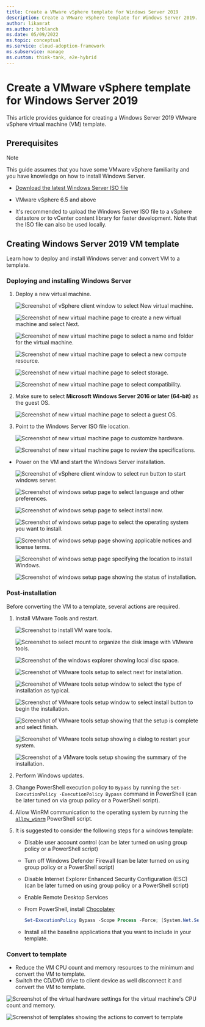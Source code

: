 ```yaml
---
title: Create a VMware vSphere template for Windows Server 2019
description: Create a VMware vSphere template for Windows Server 2019.
author: likamrat
ms.author: brblanch
ms.date: 05/09/2022
ms.topic: conceptual
ms.service: cloud-adoption-framework
ms.subservice: manage
ms.custom: think-tank, e2e-hybrid
---
```


# Create a VMware vSphere template for Windows Server 2019

This article provides guidance for creating a Windows Server 2019 VMware vSphere virtual machine (VM) template.

## Prerequisites

> [!NOTE]
> This guide assumes that you have some VMware vSphere familiarity and you have knowledge on how to install Windows Server.

- [Download the latest Windows Server ISO file](https://www.microsoft.com/windows-server/trial)

- VMware vSphere 6.5 and above

- It's recommended to upload the Windows Server ISO file to a vSphere datastore or to vCenter content library for faster development. Note that the ISO file can also be used locally.

## Creating Windows Server 2019 VM template

Learn how to deploy and install Windows server and convert VM to a template.

### Deploying and installing Windows Server

1. Deploy a new virtual machine.

    ![Screenshot of vSphere client window to select New virtual machine.](./media/vmware-template/windows-template-new-vm-1.png)

    ![Screenshot of new virtual machine page to create a new virtual machine and select Next.](./media/vmware-template/windows-template-new-vm-2.png)

    ![Screenshot of new virtual machine page to select a name and folder for the virtual machine.](./media/vmware-template/windows-template-new-vm-3.png)

    ![Screenshot of new virtual machine page to select a new compute resource.](./media/vmware-template/windows-template-new-vm-4.png)

    ![Screenshot of new virtual machine page to select storage.](./media/vmware-template/windows-template-new-vm-5.png)

    ![Screenshot of new virtual machine page to select compatibility.](./media/vmware-template/windows-template-new-vm-6.png)

2. Make sure to select **Microsoft Windows Server 2016 or later (64-bit)** as the guest OS.

    ![Screenshot of new virtual machine page to select a guest OS.](./media/vmware-template/windows-template-guest-os.png)

3. Point to the Windows Server ISO file location.

    ![Screenshot of new virtual machine page to customize hardware.](./media/vmware-template/windows-template-new-vm-7.png)

    ![Screenshot of new virtual machine page to review the specifications.](./media/vmware-template/windows-template-new-vm-8.png)

- Power on the VM and start the Windows Server installation.

    ![Screenshot of vSphere client window to select run button to start windows server.](./media/vmware-template/windows-template-installation-1.png)

    ![Screenshot of windows setup page to select language and other preferences.](./media/vmware-template/windows-template-installation-2.png)

    ![Screenshot of windows setup page to select install now.](./media/vmware-template/windows-template-installation-3.png)

    ![Screenshot of windows setup page to select the operating system you want to install.](./media/vmware-template/windows-template-installation-4.png)

    ![Screenshot of windows setup page showing applicable notices and license terms.](./media/vmware-template/windows-template-installation-5.png)

    ![Screenshot of windows setup page specifying the location to install Windows.](./media/vmware-template/windows-template-installation-6.png)

    ![Screenshot of windows setup page showing the status of installation.](./media/vmware-template/windows-template-installation-7.png)

### Post-installation

Before converting the VM to a template, several actions are required.

1. Install VMware Tools and restart.

    ![Screenshot to install VM ware tools.](./media/vmware-template/windows-template-tools-1.png)

    ![Screenshot to select mount to organize the disk image with VMware tools.](./media/vmware-template/windows-template-tools-2.png)

    ![Screenshot of the windows explorer showing local disc space.](./media/vmware-template/windows-template-tools-3.png)

    ![Screenshot of VMware tools setup to select next for installation.](./media/vmware-template/windows-template-tools-4.png)

    ![Screenshot of VMware tools setup window to select the type of installation as typical.](./media/vmware-template/windows-template-tools-5.png)

    ![Screenshot of VMware tools setup window to select install button to begin the installation.](./media/vmware-template/windows-template-tools-6.png)

    ![Screenshot of VMware tools setup showing that the setup is complete and select finish.](./media/vmware-template/windows-template-tools-7.png)

    ![Screenshot of VMware tools setup showing a dialog to restart your system.](./media/vmware-template/windows-template-tools-8.png)

    ![Screenshot of a VMware tools setup showing the summary of the installation.](./media/vmware-template/windows-template-tools-9.png)

2. Perform Windows updates.

3. Change PowerShell execution policy to `Bypass` by running the `Set-ExecutionPolicy -ExecutionPolicy Bypass` command in PowerShell (can be later tuned on via group policy or a PowerShell script).

4. Allow WinRM communication to the operating system by running the [`allow_winrm`](https://github.com/microsoft/azure_arc/blob/main/azure_arc_servers_jumpstart/vmware/winsrv/terraform/scripts/allow_winrm.ps1) PowerShell script.

5. It is suggested to consider the following steps for a windows template:

    - Disable user account control (can be later turned on using group policy or a PowerShell script)
    - Turn off Windows Defender Firewall (can be later turned on using group policy or a PowerShell script)
    - Disable Internet Explorer Enhanced Security Configuration (ESC) (can be later turned on using group policy or a PowerShell script)
    - Enable Remote Desktop Services
    - From PowerShell, install [Chocolatey](https://chocolatey.org/install)

      ```powershell
      Set-ExecutionPolicy Bypass -Scope Process -Force; [System.Net.ServicePointManager]::SecurityProtocol = [System.Net.ServicePointManager]::SecurityProtocol -bor 3072; iex ((New-Object System.Net.WebClient).DownloadString('https://chocolatey.org/install.ps1'))
      ```

    - Install all the baseline applications that you want to include in your template.

### Convert to template

- Reduce the VM CPU count and memory resources to the minimum and convert the VM to template.
- Switch the CD/DVD drive to client device as well disconnect it and convert the VM to template.

![Screenshot of the virtual hardware settings for the virtual machine's CPU count and memory.](./media/vmware-template/windows-template-reduce.png)

![Screenshot of templates showing the actions to convert to template](./media/vmware-template/windows-template-convert.png)
